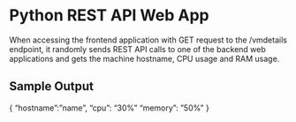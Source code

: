 # Python REST API Web App
When accessing the frontend application with GET request to the /vmdetails endpoint, it randomly sends REST API calls to one of the backend web applications and gets the machine hostname, CPU usage and RAM usage.

## Sample Output
{
   “hostname”:”name”,
   “cpu”: “30%”
   “memory”: ”50%”
}

